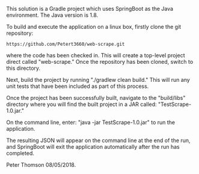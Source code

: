 This solution is a Gradle project which uses SpringBoot as the Java environment. The Java version is 1.8.

To build and execute the application on a linux box, firstly clone the git repository:

    https://github.com/Petert3660/web-scrape.git

where the code has been checked in. This will create a top-level project direct called "web-scrape." Once the
repository has been cloned, switch to this directory.

Next, build the project by running "./gradlew clean build." This will run any unit tests that have been included as
part of this process.

Once the project has been successfully built, navigate to the "build/libs" directory where you will find the built 
project in a JAR called: "TestScrape-1.0.jar."

On the command line, enter: "java -jar TestScrape-1.0.jar" to run the application.

The resulting JSON will appear on the command line at the end of the run, and SpringBoot will exit the application 
automatically after the run has completed.

Peter Thomson
08/05/2018.